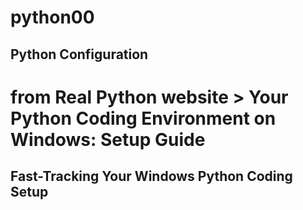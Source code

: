 # python00
## Python Configuration

# from Real Python website > Your Python Coding Environment on Windows: Setup Guide

## Fast-Tracking Your Windows Python Coding Setup
